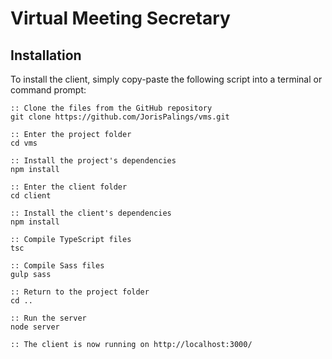 # Virtual Meeting Secretary

## Installation
To install the client, simply copy-paste the following script into a terminal or command prompt:

```
:: Clone the files from the GitHub repository
git clone https://github.com/JorisPalings/vms.git

:: Enter the project folder
cd vms

:: Install the project's dependencies
npm install

:: Enter the client folder
cd client

:: Install the client's dependencies
npm install

:: Compile TypeScript files
tsc

:: Compile Sass files
gulp sass

:: Return to the project folder
cd ..

:: Run the server
node server

:: The client is now running on http://localhost:3000/
```
